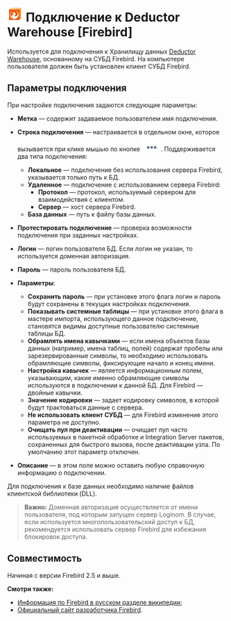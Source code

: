 # ![wh-firebird](../../../images/icons/data-sources/wh-firebird_default.svg) Подключение к Deductor Warehouse [Firebird]

Используется для подключения к Хранилищу данных [Deductor Warehouse](../../../data-format/data-warehouse.md), основанному на СУБД Firebird. На компьютере пользователя должен быть установлен клиент СУБД Firebird.

## Параметры подключения

При настройке подключения задаются следующие параметры:

* **Метка** — содержит задаваемое пользователем имя подключения.
* **Строка подключения** — настраивается в отдельном окне, которое вызывается при клике мышью по кнопке ![уточнить](../../../images/extjs-theme/form/open-trigger/open-trigger_default.svg). Поддерживается два типа подключения:
  * **Локальное** — подключение без использования сервера Firebird, указывается только путь к БД.
  * **Удаленное** — подключение с использованием сервера Firebird:
    * **Протокол** — протокол, используемый сервером для взаимодействия с клиентом.
    * **Сервер** — хост сервера Firebird.
  * **База данных** — путь к файлу базы данных.
* **Протестировать подключение** — проверка возможности подключения при заданных настройках.
* **Логин** — логин пользователя БД. Если логин не указан, то используется доменная авторизация.
* **Пароль** — пароль пользователя БД.

* **Параметры**:
  * **Сохранить пароль** — при установке этого флага логин и пароль будут сохранены в текущих настройках подключения.
  * **Показывать системные таблицы** — при установке этого флага в мастере импорта, использующего данное подключение, становятся видимы доступные пользователю системные таблицы БД.
  * **Обрамлять имена кавычками** — если имена объектов базы данных (например, имена таблиц, полей) содержат пробелы или зарезервированные символы, то необходимо использовать обрамляющие символы, фиксирующие начало и конец имени.
  * **Настройка кавычек** — является информационным полем, указывающим, какие именно обрамляющие символы используются в подключении к данной БД. Для Firebird — двойные кавычки.
  * **Значение кодировки** — задает кодировку символов, в которой будут трактоваться данные с сервера.
  * **Не использовать клиент СУБД** — для Firebird изменение этого параметра не доступно.
  * **Очищать пул при деактивации** — очищает пул часто используемых в пакетной обработке и Integration Server пакетов, сохраненных для быстрого вызова, после деактивации узла. По умолчанию этот параметр отключен.

* **Описание** — в этом поле можно оставить любую справочную информацию о подключении.

Для подключения ​к базе данных необходимо наличие файлов клиентской библиотеки (DLL).

> **Важно:** Доменная авторизация осуществляется от имени пользователя, под которым запущен сервер Loginom. В случае, если используется многопользовательский доступ к БД, рекомендуется использовать сервер Firebird для избежания блокировок доступа.

## Совместимость

Начиная с версии Firebird 2.5 и выше.

**Смотри также:**

* [Информация по Firebird в русском разделе википедии](https://ru.wikipedia.org/wiki/Firebird);
* [Официальный сайт разработчика Firebird](https://firebirdsql.org/).
